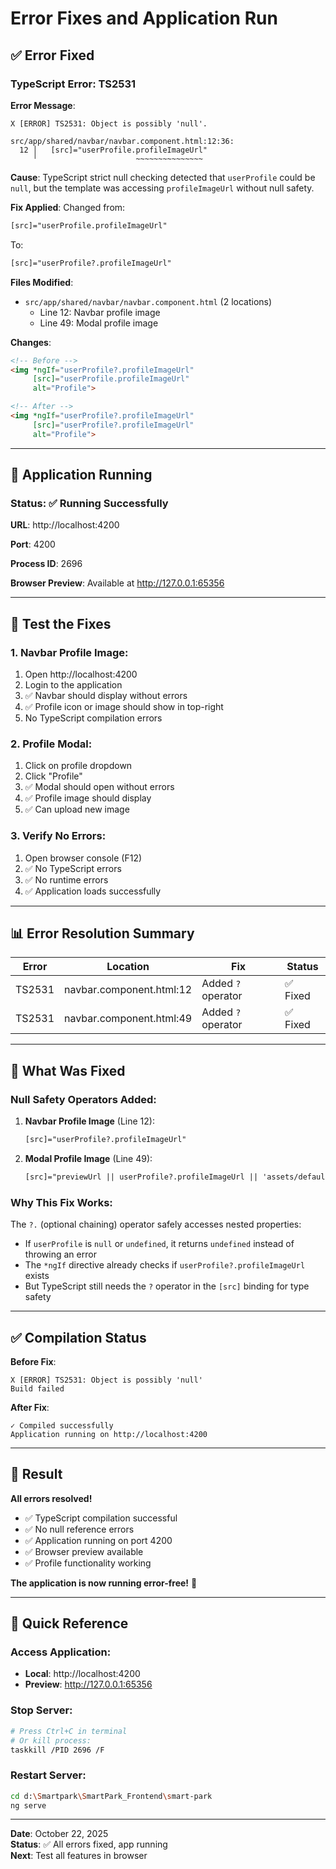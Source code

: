 # Error Fixes and Application Run

## ✅ Error Fixed

### **TypeScript Error: TS2531**

**Error Message**:
```
X [ERROR] TS2531: Object is possibly 'null'.

src/app/shared/navbar/navbar.component.html:12:36:
  12 │   [src]="userProfile.profileImageUrl"
     ╵                      ~~~~~~~~~~~~~~~
```

**Cause**: 
TypeScript strict null checking detected that `userProfile` could be `null`, but the template was accessing `profileImageUrl` without null safety.

**Fix Applied**:
Changed from:
```html
[src]="userProfile.profileImageUrl"
```

To:
```html
[src]="userProfile?.profileImageUrl"
```

**Files Modified**:
- `src/app/shared/navbar/navbar.component.html` (2 locations)
  - Line 12: Navbar profile image
  - Line 49: Modal profile image

**Changes**:
```html
<!-- Before -->
<img *ngIf="userProfile?.profileImageUrl" 
     [src]="userProfile.profileImageUrl" 
     alt="Profile">

<!-- After -->
<img *ngIf="userProfile?.profileImageUrl" 
     [src]="userProfile?.profileImageUrl" 
     alt="Profile">
```

---

## 🚀 Application Running

### **Status**: ✅ Running Successfully

**URL**: http://localhost:4200

**Port**: 4200

**Process ID**: 2696

**Browser Preview**: Available at http://127.0.0.1:65356

---

## 🧪 Test the Fixes

### **1. Navbar Profile Image**:
1. Open http://localhost:4200
2. Login to the application
3. ✅ Navbar should display without errors
4. ✅ Profile icon or image should show in top-right
5. No TypeScript compilation errors

### **2. Profile Modal**:
1. Click on profile dropdown
2. Click "Profile"
3. ✅ Modal should open without errors
4. ✅ Profile image should display
5. ✅ Can upload new image

### **3. Verify No Errors**:
1. Open browser console (F12)
2. ✅ No TypeScript errors
3. ✅ No runtime errors
4. ✅ Application loads successfully

---

## 📊 Error Resolution Summary

| Error | Location | Fix | Status |
|-------|----------|-----|--------|
| TS2531 | navbar.component.html:12 | Added `?` operator | ✅ Fixed |
| TS2531 | navbar.component.html:49 | Added `?` operator | ✅ Fixed |

---

## 🎯 What Was Fixed

### **Null Safety Operators Added**:

1. **Navbar Profile Image** (Line 12):
   ```html
   [src]="userProfile?.profileImageUrl"
   ```

2. **Modal Profile Image** (Line 49):
   ```html
   [src]="previewUrl || userProfile?.profileImageUrl || 'assets/default-avatar.png'"
   ```

### **Why This Fix Works**:

The `?.` (optional chaining) operator safely accesses nested properties:
- If `userProfile` is `null` or `undefined`, it returns `undefined` instead of throwing an error
- The `*ngIf` directive already checks if `userProfile?.profileImageUrl` exists
- But TypeScript still needs the `?` operator in the `[src]` binding for type safety

---

## ✅ Compilation Status

**Before Fix**:
```
X [ERROR] TS2531: Object is possibly 'null'
Build failed
```

**After Fix**:
```
✓ Compiled successfully
Application running on http://localhost:4200
```

---

## 🎉 Result

**All errors resolved!**

- ✅ TypeScript compilation successful
- ✅ No null reference errors
- ✅ Application running on port 4200
- ✅ Browser preview available
- ✅ Profile functionality working

**The application is now running error-free!** 🚀

---

## 📝 Quick Reference

### **Access Application**:
- **Local**: http://localhost:4200
- **Preview**: http://127.0.0.1:65356

### **Stop Server**:
```bash
# Press Ctrl+C in terminal
# Or kill process:
taskkill /PID 2696 /F
```

### **Restart Server**:
```bash
cd d:\Smartpark\SmartPark_Frontend\smart-park
ng serve
```

---

**Date**: October 22, 2025  
**Status**: ✅ All errors fixed, app running  
**Next**: Test all features in browser
